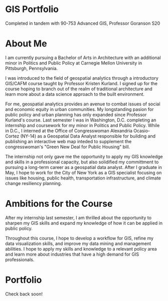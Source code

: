 # GIS Portfolio
Completed in tandem with 90-753 Advanced GIS, Professor Goranson S20

# About Me
I am currently pursuing a Bachelor of Arts in Architecture with an additional minor in Politics and Public Policy at Carnegie Mellon University in Pittsburgh, Pennsylvania. 

I was introduced to the field of geospatial analytics through a introductory GIS/CAFM course taught by Professor Kristen Kurland. I signed up for the course hoping to branch out of the realm of traditional architecture and learn more about a data science approach to the built environment. 

For me, geospatial analytics provides an avenue to combat issues of social and economic equity in urban communities. My longstanding pasion for public policy and urban planning has only expanded since Professor Kurland's course. Last semester I was in Washington, D.C. completing an internship and coursework for my minor in Politics and Public Policy. While in D.C., I interned at the Office of Congresswoman Alexandria Ocasio-Cortez (NY-14) as a Geospatial Data Analyst responsible for building and publishing an interactive web map inteded to supplement the congresswoman's "Green New Deal for Public Housing" bill. 

The internship not only gave me the opportunity to apply my GIS knowledge and skills in a professional capacity, but also solidified my committment to pursuing a long-term career as a geospatial data analyst. After I graduate in May, I hope to work for the City of New York as a GIS specialist focusing on issues like housing, public health, transportation infrastructure, and climate change resiliency planning. 


# Ambitions for the Course 
After my internship last semester, I am thrilled about the opportunity to sharpen my GIS skills and expand my knowledge of how it can be applied in public policy.

Throughout this course, I hope to develop a workflow for GIS, refine my data visualization skills, and improve my data mining and management abilities. I hope to apply my skills and knowledge to a relevant policy area and learn more about industries that have a high demand for GIS professionals. 
  
  
# Portfolio
Check back soon!
